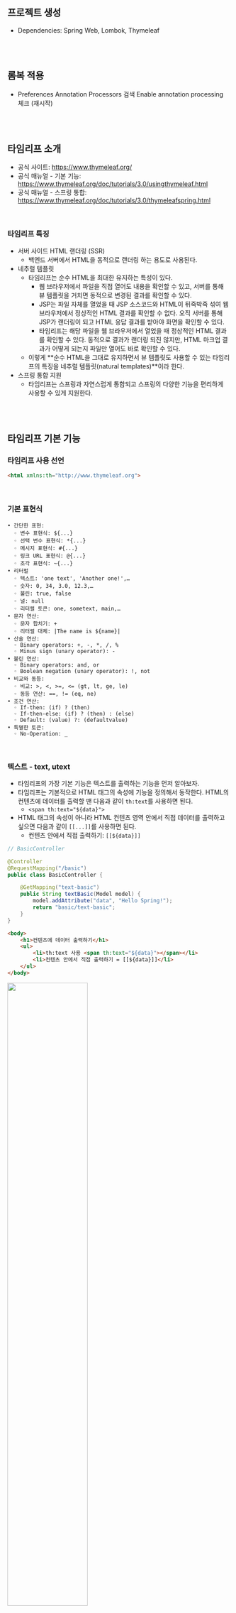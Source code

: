 ## 프로젝트 생성

- Dependencies: Spring Web, Lombok, Thymeleaf

<br><br>

## 롬복 적용

- Preferences Annotation Processors 검색 Enable annotation processing 체크 (재시작)

<br><br>

## 타임리프 소개

- 공식 사이트: https://www.thymeleaf.org/
- 공식 매뉴얼 - 기본 기능: https://www.thymeleaf.org/doc/tutorials/3.0/usingthymeleaf.html
- 공식 매뉴얼 - 스프링 통합: https://www.thymeleaf.org/doc/tutorials/3.0/thymeleafspring.html

<br>

### 타임리프 특징

- 서버 사이드 HTML 랜더링 (SSR)
    - 백엔드 서버에서 HTML을 동적으로 랜더링 하는 용도로 사용된다.
- 네추럴 템플릿
    - 타임리프는 순수 HTML을 최대한 유지하는 특성이 있다.
        - 웹 브라우저에서 파일을 직접 열어도 내용을 확인할 수 있고, 서버를 통해 뷰 템플릿을 거치면 동적으로 변경된 결과를 확인할 수 있다.
        - JSP는 파일 자체를 열었을 때 JSP 소스코드와 HTML이 뒤죽박죽 섞여 웹 브라우저에서 정상적인 HTML 결과를 확인할 수 없다. 오직 서버를 통해 JSP가 랜더링이 되고 HTML 응답 결과를 받아야 화면을 확인할 수 있다.
        - 타임리프는 해당 파일을 웹 브라우저에서 열었을 때 정상적인 HTML 결과를 확인할 수 있다. 동적으로 결과가 랜더링 되진 않지만, HTML 마크업 결과가 어떻게 되는지 파일만 열어도 바로 확인할 수 있다.
    - 이렇게 **순수 HTML을 그대로 유지하면서 뷰 템플릿도 사용할 수 있는 타임리프의 특징을 네추럴 템플릿(natural templates)**이라 한다.
- 스프링 통합 지원
    - 타임리프는 스프링과 자연스럽게 통합되고 스프링의 다양한 기능을 편리하게 사용할 수 있게 지원한다.

<br><br>

## 타임리프 기본 기능

### 타임리프 사용 선언

```html
<html xmlns:th="http://www.thymeleaf.org">
```

<br>

### 기본 표현식

```
• 간단한 표현:
  ◦ 변수 표현식: ${...}
  ◦ 선택 변수 표현식: *{...}
  ◦ 메시지 표현식: #{...}
  ◦ 링크 URL 표현식: @{...}
  ◦ 조각 표현식: ~{...}
• 리터럴
  ◦ 텍스트: 'one text', 'Another one!',…
  ◦ 숫자: 0, 34, 3.0, 12.3,…
  ◦ 불린: true, false
  ◦ 널: null
  ◦ 리터럴 토큰: one, sometext, main,…
• 문자 연산:
  ◦ 문자 합치기: +
  ◦ 리터럴 대체: |The name is ${name}|
• 산술 연산:
  ◦ Binary operators: +, -, *, /, %
  ◦ Minus sign (unary operator): -
• 불린 연산:
  ◦ Binary operators: and, or
  ◦ Boolean negation (unary operator): !, not
• 비교와 동등:
  ◦ 비교: >, <, >=, <= (gt, lt, ge, le)
  ◦ 동등 연산: ==, != (eq, ne)
• 조건 연산:
  ◦ If-then: (if) ? (then)
  ◦ If-then-else: (if) ? (then) : (else)
  ◦ Default: (value) ?: (defaultvalue)
• 특별한 토큰:
  ◦ No-Operation: _
```

<br>

### 텍스트 - text, utext

- 타임리프의 가장 기본 기능은 텍스트를 출력하는 기능을 먼저 알아보자.
- 타임리프는 기본적으로 HTML 태그의 속성에 기능을 정의해서 동작한다. HTML의 컨텐츠에 데이터를 출력할 땐 다음과 같이 `th:text`를 사용하면 된다.
    - `<span th:text="${data}">`
- HTML 태그의 속성이 아니라 HTML 컨텐츠 영역 안에서 직접 데이터를 출력하고 싶으면 다음과 같이 `[[...]]`를 사용하면 된다.
    - 컨텐츠 안에서 직접 출력하기: `[[${data}]]`

```java
// BasicController

@Controller
@RequestMapping("/basic")
public class BasicController {

    @GetMapping("text-basic")
    public String textBasic(Model model) {
        model.addAttribute("data", "Hello Spring!");
        return "basic/text-basic";
    }
}
```

```html
<body>
    <h1>컨텐츠에 데이터 출력하기</h1>
    <ul>
        <li>th:text 사용 <span th:text="${data}"></span></li>
        <li>컨텐츠 안에서 직접 출력하기 = [[${data}]]</li>
    </ul>
</body>
```

<img src=https://github.com/muyaaho/spring-mvc2/assets/76798969/fc422df7-78d8-4035-b2cc-6655a1398afa width="60%" height="60%"/><br>

<br><br>

## Escape

- HTML 문서는 `<`, `>`같은 특수 문자를 기반으로 정의된다. 따라서 뷰 템플릿으로 HTML 화면을 생성할 때는 출력하는 데이터에 이러한 특수 문자가 있는 것을 주의해서 사용해야 한다.

<br>

#### 변경 전

`"Hello Spring!"`

<br>

#### 변경 후

`"Hello <b>Spring!</b>`

`<b>` 태그를 사용해서 **Spring!**이라는 단어가 진하게 나오도록 해보자.

- 웹 브라우저에서 실행 결과를 보자
    - 웹 브라우저: `Hello <b>Spring!</b>`
    - 소스 보기: `Hello &lt;b&gt;Spring!&lt;/b&gt;`
- 개발자가 의도한 것은 `<b>`가 있으면 해당 부분을 강조하는 것이 목적이었는데 `<b>` 태그가 그대로 나온다.
- 소스보기를 하면 `<` 부분이 `&lt;` 로 변경된 것을 확인할 수 있다.

<br>

### HTML 엔티티

- 웹 브라우저는 `<`를 HTML 태그의 시작으로 인식한다. 따라서 `<`를 태그의 시작이 아니라 문자로 표현할 방법이 필요한데, 이것을 **HTML 엔티티**라 한다.
- 그리고 HTML에서 사용하는 특수 문자를 HTML 엔티티로 변경하는 것을 이스케이프(escape)라 한다.
- 타임리프가 제공하는 `th:text`, `[[...]]`는 **기본적으로 이스케이프(escape)를 제공**한다.
    - `<` → `&lt;`
    - `>` → `&gt;`
    - 더 자세한 내용은 HTML 엔티티로 검색해 보자.

<br><br>

## Unescape

- 타임리프는 이스케이프를 사용하지 않는 기능을 제공한다.
    - `th:text` → `th:utext`
    - `[[...]]` → `[(...)]`

<br>

```java
// BasicController
    @GetMapping("text-unescaped")
    public String textUnescaped(Model model) {
        model.addAttribute("data", "Hello <b>Spring!</b>");
        return "basic/text-unescaped";
    }
```

```html
<body>
<h1>text vs utext</h1>
<ul>
    <li>th:text = <span th:text="${data}"></span></li>
    <li>th:utext = <span th:utext="${data}"></span></li>
</ul>
<h1><span th:inline="none">[[...]] vs [(...)]</span></h1>
<ul>
    <li><span th:inline="none">[[...]] = </span>[[${data}]]</li>
    <li><span th:inline="none">[(...)] = </span>[(${data})]</li>
</ul>
</body>
```

<img src=https://github.com/muyaaho/spring-mvc2/assets/76798969/84231eba-d3a8-4aa6-9e0b-0c04e5a057cc width="60%" height="60%"/><br>

- `th:inline="none"` : 타임리프는 `[[...]]` 를 해석하기 때문에 화면에 `[[...]]` 글자를 보여줄 수 없다. 이 태그 안에서는 타임리프가 해석하지 말라는 옵션이다.

> **주의!**  
실제 서비스를 개발하다 보면 escape를 사용하지 않아서 HTML이 정상 렌더링 되지 않는 수많은 문제가 발생한다. 
escape를 기본으로 하고, 꼭 필요할 때만 unescape를 사용하자.
> 

<br><br>

## 변수 - SpringEL

타임리프에서 변수를 사용할 때는 변수 표현식을 사용한다.

### 변수 표현식

- `${...}`
- 이 변수 표현식에는 스프링 EL이라는 스프링이 제공하는 표현식을 사용할 수 있다.

<br>

```java
// BasicController
    @GetMapping("/variable")
    public String variable(Model model) {
        User userA = new User("userA", 10);
        User userB = new User("userB", 20);

        List<User> list = new ArrayList<>();
        list.add(userA);
        list.add(userB);

        Map<String, User> map = new HashMap<>();
        map.put("userA", userA);
        map.put("userB", userB);

        model.addAttribute("user", userA);
        model.addAttribute("users", list);
        model.addAttribute("userMap", map);

        return "basic/variable";
    }
    
    @Data
    static class User {
        private String username;
        private int age;

        public User(String username, int age) {
            this.username = username;
            this.age = age;
        }
    }
```

```html
<body>
<h1>SpringEL 표현식</h1>
<ul>Object
    <li>${user.username} = <span th:text="${user.username}"></span></li>
    <li>${user['username']} = <span th:text="${user['username']}"></span></li>
    <li>${user.getUsername()} = <span th:text="${user.getUsername()}"></span></li>
</ul>
<ul>List
    <li>${users[0].username} = <span th:text="${users[0].username}"></span></li>
    <li>${users[0]['username']} = <span th:text="${users[0]['username']}"></span></li>
    <li>${users[0].getUsername()} = <span th:text="${users[0].getUsername()}"></span></li>
</ul>
<ul>Map
    <li>${userMap['userA'].username} = <span th:text="${userMap['userA'].username}"></span></li>
    <li>${userMap['userA']['username']} = <span th:text="${userMap['userA']['username']}"></span></li>
    <li>${userMap['userA'].getUsername()} = <span th:text="${userMap['userA'].getUsername()}"></span></li>
</ul>

<h1>지역 변수 - (th:with)</h1>
<div th:with="first=${users[0]}">
    <p>처음 사람의 이름은 <span th:text="${first.username}"></span></p>
</div>
</body>
```

<br>

### SpringEL 다양한 표현식 사용

#### Object

- `user.username`: user의 username을 프로퍼티 접근 → `user.getUsername()`
- `user['username']` : 동적으로 값을 꺼낼 수 있다. → `user.getUsername()`
- `user.getUsername()`: user의 `getUsername()`을 직접 호출한다.

#### List

- `users[0].username`: List에서 첫 번째 회원을 찾고 username 프로퍼티 접근 → `list.get(0).getUsername()`
- `user[0]['username']`: 위와 같다.
- `users[0].getUsername()`: List에서 첫 번째 회원을 찾고 메서드 직접 호출

#### Map

- `userMap['userA'].username`: Map에서 userA를 찾고 username 프로퍼티 접근 → `map.get("userA").getUsername()`
- `userMap[’userA’][’username’]`: 위와 같음
- `userMap['userA'].getUsername()`: Map에서 userA를 찾고 메서드 직접 호출













<br><br>

## 지역 변수 선언

`th:with`를 사용하면 지역 변수를 선언해서 사용할 수 있다. 지역 변수는 선언한 태그 안에서만 사용할 수 있다.

```html
<h1>지역 변수 - (th:with)</h1>
<div th:with="first=${users[0]}">
    <p>처음 사람의 이름은 <span th:text="${first.username}"></span></p>
</div>
```

- first가 지역 변수로 사용되고 있다.

<br><br>

## 기본 객체들

- 직접 model에 객체를 추가해서 사용해야 한다.

<br>

```java
// BasicController
    @GetMapping("/basic-objects")
    public String basicObjects(Model model, HttpServletRequest request, HttpServletResponse response, HttpSession session) {
        session.setAttribute("sessionData", "Hello Session");
        model.addAttribute("request", request);
        model.addAttribute("response", response);
        model.addAttribute("servletContext", request.getServletContext());
        return "basic/basic-objects";
    }
    
    @Component("helloBean")
    static class HelloBean {
        public String hello(String data) {
            return "Hello " + data;
        }
    }
```

```html
<!-- basic/basic-objects.html-->
<body>
<h1>식 기본 객체 (Expression Basic Objects)</h1>
<ul>
    <li>request = <span th:text="${request}"></span></li>
    <li>response = <span th:text="${response}"></span></li>
    <li>session = <span th:text="${session}"></span></li>
    <li>servletContext = <span th:text="${servletContext}"></span></li>
    <li>locale = <span th:text="${#locale}"></span></li>
</ul>
<h1>편의 객체</h1>
<ul>
    <li>Request Parameter = <span th:text="${param.paramData}"></span></li>
    <li>session = <span th:text="${session.sessionData}"></span></li>
    <li>spring bean = <span th:text="${@helloBean.hello('Spring!')}"></span></li>
</ul>
</body>
```

- 모델의 값을 직접 가져와서 사용한다.
- 편의 객체 → 편하게 객체에 접근할 수 있도록 한다.
    - HTTP 요청 파라미터 접근: `param`
        - `${param.paramData}`
    - HTTP 세션 접근: `session`
        - `${session.sessionData}`
    - 스프링 빈 접근: `@`
        - `${@helloBean.hello('Spring!')}`

<img src=https://github.com/muyaaho/spring-mvc2/assets/76798969/475eb064-9afa-469a-a880-09bbbd4648b2  width="70%" height="70%"/><br>

<br><br>

## 유틸리티 객체와 날짜

타임리프는 문자, 숫자, 날짜, URI 등을 편리하게 다루는 다양한 유틸리티 객체를 제공한다.

필요할 때 원하는 것을 사용하도록 하자. 지금은 ‘아하 이런 것들이 있구나~’하고 알아두자.

<br>

### [타임리프 유틸리티 객체들](https://www.thymeleaf.org/doc/tutorials/3.0/usingthymeleaf.html#expression-utility-objects)

- `#message`: 메시지, 국제화 처리
- `#uris`: URI 이스케이프 지원
- `#dates`: [`java.util.Date`](http://java.util.Date) 서식 지원
- `#temporals`: 자바8 날짜 서식 지원
- `#numbers`: 숫자 서식 지원
- `#strings`: 문자 관련 편의 기능
- `#objects`: 객체 관련 기능 제공
- `#bools`: boolean 관련 기능 제공
- `#arrays`: 배열 관련 기능 제공
- `#lists`, `#sets`, `#maps`: 컬렉션 관련 기능 제공
- `#ids`: 아이디 처리 관련 기능 제공 → 뒤에서 설명

- [유틸리티 객체 예시](https://www.thymeleaf.org/doc/tutorials/3.0/usingthymeleaf.html#appendix-b-expression-utility-objects)들 보면서 필요한 것 찾아서 사용한다.

<br>

### 자바8 날짜

- 스프링 부트 3.2 이상에는 자바8 날짜 지원 라이브러리가 포함되어 있다. 그냥 사용하면 된다.

<br>

```java
// BasicController
    @GetMapping("/date")
    public String date(Model model) {
        model.addAttribute("localDateTime", LocalDateTime.now());
        return "basic/date";
    }
```

```html
<!--basic/date.html-->
<body>
<h1>LocalDateTime</h1>
<ul>
    <li>default = <span th:text="${localDateTime}"></span></li>
    <li>yyyy-MM-dd HH:mm:ss = <span th:text="${#temporals.format(localDateTime,'yyyy-MM-dd HH:mm:ss')}"></span></li>
</ul>
<h1>LocalDateTime - Utils</h1>
<ul>
    <li>${#temporals.day(localDateTime)} = <span th:text="${#temporals.day(localDateTime)}"></span></li>
    <li>${#temporals.month(localDateTime)} = <span th:text="${#temporals.month(localDateTime)}"></span></li>
    <li>${#temporals.monthName(localDateTime)} = <span th:text="${#temporals.monthName(localDateTime)}"></span></li>
    <li>${#temporals.monthNameShort(localDateTime)} = <span th:text="${#temporals.monthNameShort(localDateTime)}"></span></li>
    <li>${#temporals.year(localDateTime)} = <span th:text="${#temporals.year(localDateTime)}"></span></li>
    <li>${#temporals.dayOfWeek(localDateTime)} = <span th:text="${#temporals.dayOfWeek(localDateTime)}"></span></li>
    <li>${#temporals.dayOfWeekName(localDateTime)} = <span th:text="${#temporals.dayOfWeekName(localDateTime)}"></span></li>
    <li>${#temporals.dayOfWeekNameShort(localDateTime)} = <span th:text="${#temporals.dayOfWeekNameShort(localDateTime)}"></span></li>
    <li>${#temporals.hour(localDateTime)} = <span th:text="${#temporals.hour(localDateTime)}"></span></li>
    <li>${#temporals.minute(localDateTime)} = <span th:text="${#temporals.minute(localDateTime)}"></span></li>
    <li>${#temporals.second(localDateTime)} = <span th:text="${#temporals.second(localDateTime)}"></span></li>
    <li>${#temporals.nanosecond(localDateTime)} = <span th:text="${#temporals.nanosecond(localDateTime)}"></span></li>
</ul>
</body>
```

<img src=https://github.com/muyaaho/spring-mvc2/assets/76798969/1fbc2e4e-72ce-4066-9910-5d291351298c width="60%" height="60%"/><br>

<br><br>

## URL 링크

- 타임리프에서 URL을 생성할 때는 `@{...}` 문법을 사용하면 된다.

```java
// BasicController
    @GetMapping("/link")
    public String link(Model model) {
        model.addAttribute("param1", "data1");
        model.addAttribute("param2", "date2");
        return "basic/link";
    }
```

```html
<!--basic/link.html-->
<body>
<h1>URL 링크</h1>
<ul>
    <li><a th:href="@{/hello}">basic url</a></li>
    <li><a th:href="@{/hello(param1=${param1}, param2=${param2})}">hello query param</a></li>
    <li><a th:href="@{/hello/{param1}/{param2}(param1=${param1}, param2=${param2})}">path variable</a></li>
    <li><a th:href="@{/hello/{param1}(param1=${param1}, param2=${param2})}">path variable + query parameter</a></li>
</ul>
</body>
```

<br>

### 단순한 URL

- `@{/hello}` → `/hello`

### 쿼리 파라리터

- `@{/hello(param1=${param1}, param2=${param2})}` → `/hello?param1=data1&param2=data2`
    
    ```html
    http://localhost:8080/hello?param1=data1&param2=date2
    ```
    
    - `()`에 있는 부분은 쿼리 파라미터로 치환된다.

### 경로 변수

- `@{/hello/{param1}/{param2}(param1=${param1}, param2=${param2})}` → `/hello/data1/data2`
    
    ```html
    http://localhost:8080/hello/data1/date2
    ```
    
    - URL 경로상에 변수가 있으면 `()` 부분은 경로 변수로 치환된다.

### 경로 변수 + 쿼리 파라미터

- `@{/hello/{param1}(param1=${param1}, param2=${param2})}` -> `/hello/data1?param2=data2`
    
    ```html
    http://localhost:8080/hello/data1?param2=date2
    ```
    
    - 경로 변수와 쿼리 파라미터를 함께 사용할 수 있다.
    - [mvc1편에서 간단하게 나온 적이 있다](https://github.com/muyaaho/spring-mvc1/blob/main/docs/7.%20%EC%8A%A4%ED%94%84%EB%A7%81%20MVC%20-%20%EC%9B%B9%20%ED%8E%98%EC%9D%B4%EC%A7%80%20%EB%A7%8C%EB%93%A4%EA%B8%B0.md#%EB%A7%81%ED%81%AC-%ED%91%9C%ED%98%84%EC%8B%9D-2-).

<br>

상대경로, 절대 경로, 프로토콜 기준을 표현할 수도 있다.

- `/hello`: 절대 경로
- `hello`: 상대 경로

<br><br>

## 리터럴

- 리터럴은 소스 코드상에 고정된 값을 말하는 용어이다.
- 다음 코드에서 `"Hello"`는 문자 리터럴, `10`, `20`은 숫자 리터럴이다.
    
    ```html
    String a = "Hello"
    int a = 10 * 20
    ```
    
- 타임 리프는 다음과 같은 리터럴이 있다.
    - 문자: `hello`
    - 숫자: `10`
    - 불린: `true`, `false`
    - null: `null`
- 타임 리프에서 문자 리터럴은 항상 `'`(작은따옴표)로 감싸야 한다.
    - `<span th:text="'hello'">`
- 공백 없이 쭉 이어진다면 하나의 의미 있는 토큰으로 인지해 작은따옴표를 생략할 수 있다.
    - `<span th:text="hello">`
    - 룰: `A-Z`, `a-z`, `0-9`, `[]`, `.`, `-`, `_`

<br>

#### 오류

- 중간에 공백이 있어 작은따옴표가 없으면 하나의 의미 있는 토큰으로 인식되지 않는다.
    - `<span th:text="hello world!"></span>`

#### 수정

- `'`로 감싸면 정상 작동한다.
    - `<span th:text="'hello world!'"></span>`

<br>

```java
// BasicController
    @GetMapping("/literal")
    public String literal(Model model) {
        model.addAttribute("data", "Spring!");
        return "basic/literal";
    }
```

```html
 <!-- basic/literal.html -->
<body>
<h1>리터럴</h1>
<ul>
    <!--주의! 다음 주석을 풀면 예외가 발생함-->
    <!-- <li>"hello world!" = <span th:text="hello world!"></span></li>-->
    <li>'hello' + ' world!' = <span th:text="'hello' + ' world!'"></span></li>
    <li>'hello world!' = <span th:text="'hello world!'"></span></li>
    <li>'hello ' + ${data} = <span th:text="'hello ' + ${data}"></span></li>
    <li>리터럴 대체 |hello ${data}| = <span th:text="|hello ${data}|"></span></li>
</ul>
</body>
```

<img src=https://github.com/muyaaho/spring-mvc2/assets/76798969/c34650cf-cb10-4e25-a05a-e282d7625f8a width="60%" height="60%"/><br>

### [리터럴 대체(Literal substitutions)](https://github.com/muyaaho/spring-mvc1/blob/main/docs/7.%20%EC%8A%A4%ED%94%84%EB%A7%81%20MVC%20-%20%EC%9B%B9%20%ED%8E%98%EC%9D%B4%EC%A7%80%20%EB%A7%8C%EB%93%A4%EA%B8%B0.md#%EB%A6%AC%ED%84%B0%EB%9F%B4-%EB%8C%80%EC%B2%B4-)

- `<span th:text="|hello ${data}|">`

<br><br>

## 연산

- 자바와 크게 다르지 않다.
- HTML 안에서 사용하기 때문에 HTML 엔티티를 사용하는 부분을 주의하자.

```java
// BasicController
    @GetMapping("/operation")
    public String operation(Model model) {
        model.addAttribute("nullData", null);
        model.addAttribute("data", "Spring!");
        return "basic/operation";
    }
```

```html
<!-- basic.operation.html -->
<body>
<ul>
    <li>산술 연산
        <ul>
            <li>10 + 2 = <span th:text="10 + 2"></span></li>
            <li>10 % 2 == 0 = <span th:text="10 % 2 == 0"></span></li>
        </ul>
    </li>
    <li>비교 연산
        <ul>
            <li>1 > 10 = <span th:text="1 &gt; 10"></span></li>
            <li>1 gt 10 = <span th:text="1 gt 10"></span></li>
            <li>1 >= 10 = <span th:text="1 >= 10"></span></li>
            <li>1 ge 10 = <span th:text="1 ge 10"></span></li>
            <li>1 == 10 = <span th:text="1 == 10"></span></li>
            <li>1 != 10 = <span th:text="1 != 10"></span></li>
        </ul>
    </li>
    <li>조건식
        <ul>
            <li>(10 % 2 == 0)? '짝수':'홀수' = <span th:text="(10 % 2 == 0)? '짝수':'홀수'"></span></li>
        </ul>
    </li>
    <li>Elvis 연산자
        <ul>
            <li>${data}?: '데이터가 없습니다.' = <span th:text="${data}?: '데이터가 없습니다.'"></span></li>
            <li>${nullData}?: '데이터가 없습니다.' = <span th:text="${nullData}?: '데이터가 없습니다.'"></span></li>
        </ul>
    </li>
    <li>No-Operation
        <ul>
            <li>${data}?: _ = <span th:text="${data}?: _">데이터가 없습니다.</span></li>
            <li>${nullData}?: _ = <span th:text="${nullData}?: _">데이터가 없습니다.</span></li>
        </ul>
    </li>
</ul>
```

- **비교연산**: HTML 엔티티를 사용해야 하는 부분을 주의하자.
    - `>`(gt), `<`(lt), `>=`(ge), `<=`(le), `!`(not), `==`(eq), `!=`(neq, ne)
- **조건식**: 자바의 조건식과 유사하다.
- **Elvis** **연산자**: 조건식의 편의 버전
    - `<span th:text="${data}?: '데이터가 없습니다.'"></span>`
    - data가 있으면 data 값을 출력하고 data 값이 없으면 ‘데이터가 없습니다’를 출력한다.
- **No-Operation**: _인 경우 타임리프가 실행하지 않는 것처럼 동작한다. 이것을 잘 사용하면 HTML의 내용 그대로 활용할 수 있다.
    - `<span th:text="${data}?: _">데이터가 없습니다.</span>`
    - 데이터가 있으면 _ 자리에 데이터가 출력되고 없으면 span 자리에 있는 ‘데이터가 없습니다.’가 출력된다.

<img src=https://github.com/muyaaho/spring-mvc2/assets/76798969/8c409cc8-1117-4290-9b4b-dfd5c95ab454 width="60%" height="60%"/><br>

<br><br>

## 속성값 설정

### 타임리프 태그 속성(Attribute)

타임리프는 주로 HTML 태그에 `th:*` 속성을 지정하는 방식으로 동작한다. `th:*`로 속성을 적용하면 기존 속성을 대체한다. 기존 속성이 없으면 새로 만든다.

```java
// BasicController
    @GetMapping("/attribute")
    public String attribute() {
        return "basic/attribute";
    }
```

```html
<!-- basic/attribute.html -->
<body>
<h1>속성 설정</h1>
<input type="text" name="mock" th:name="userA" />
<h1>속성 추가</h1>
- th:attrappend = <input type="text" class="text" th:attrappend="class='large'" /><br/>
- th:attrprepend = <input type="text" class="text" th:attrprepend="class='large'" /><br/>
- th:classappend = <input type="text" class="text" th:classappend="large" /><br/>
<h1>checked 처리</h1>
- checked o <input type="checkbox" name="active" th:checked="true" /><br/>
- checked x <input type="checkbox" name="active" th:checked="false" /><br/>
- checked=false <input type="checkbox" name="active" checked="false" /><br/>
</body>
```

```html

<!-- 랜더링 후 코드 -->
<!DOCTYPE html>
<html>
<head>
    <meta charset="UTF-8">
    <title>Title</title>
</head>
<body>
<h1>속성 설정</h1>
<input type="text" name="userA" />
<h1>속성 추가</h1>
- th:attrappend = <input type="text" class="textlarge" /><br/>
- th:attrprepend = <input type="text" class="largetext" /><br/>
- th:classappend = <input type="text" class="text large" /><br/>
<h1>checked 처리</h1>
- checked o <input type="checkbox" name="active" checked="checked" /><br/>
- checked x <input type="checkbox" name="active" /><br/>
- checked=false <input type="checkbox" name="active" checked="false" /><br/>
</body>
</html>
```

### [속성 설정](https://github.com/muyaaho/spring-mvc1/blob/main/docs/7.%20%EC%8A%A4%ED%94%84%EB%A7%81%20MVC%20-%20%EC%9B%B9%20%ED%8E%98%EC%9D%B4%EC%A7%80%20%EB%A7%8C%EB%93%A4%EA%B8%B0.md#%ED%83%80%EC%9E%84%EB%A6%AC%ED%94%84-%ED%95%B5%EC%8B%AC)

- `th:*` 속성을 설정하면 타임리프는 기존 속성을 `th:*`로 지정한 속성으로 대체한다. 기존 속성이 없다면 새로 만든다.
- `<input type="text" name="mock" th:name="userA" />` → `<input type="text" name="userA" />`

### 속성 추가

- `th:attrappend`: 속성값의 뒤에 값을 추가한다.
- `th:attrprepend`: 속성값의 앞에 값을 추가한다.
- `th:classappend`: class 속성에 자연스럽게 추가한다.

### checked 처리

- HTML에서는 `<input type="checkbox" name="active" **checked="false"** />` → 이 경우에도 `checked` 속성이 있기 때문에 check 처리가 된다.
    - HTML에서 `checked` 속성은 `checked` 속성의 값과 상관없이 `checked`라는 속성만 있어도 체크가 된다. 이런 부분이 `true`, `false` 값을 주로 사용하는 개발자 입장에서는 불편하다.
- 타임리프의 `th:checked`는 값이 `false`인 경우 `checked` 속성 자체를 제거한다.
    - `checked x <input type="checkbox" name="active" th:checked="false" /><br/>` → `checked x <input type="checkbox" name="active" /><br/>`

<img src=https://github.com/muyaaho/spring-mvc2/assets/76798969/90af60d2-9708-4417-8e32-cbc830bfda5a  width="50%" height="50%"/><br>



<br><br>

## 반복

- 타임리프에서 반복은 `th:each`를 사용한다.
- 추가로 반복에서 사용할 수 있는 여러 상태 값을 지원한다.

<br>

```java
// BasicController
    @GetMapping("/each")
    public String each(Model model) {
        addUsers(model);
        return "basic/each";
    }

    private void addUsers(Model model) {
        List<User> list = new ArrayList<>();
        list.add(new User("UserA", 10));
        list.add(new User("UserB", 20));
        list.add(new User("UserC", 30));

        model.addAttribute("users", list);
    }
```

```html
<!-- basic/each.html -->
</table>
<h1>반복 상태 유지</h1>
<table border="1">
    <tr>
        <th>count</th>
        <th>username</th>
        <th>age</th>
        <th>etc</th>
    </tr>
    <tr th:each="user : ${users}">
        <td th:text="${userStat.count}">username</td>
        <td th:text="${user.username}">username</td>
        <td th:text="${user.age}">0</td>
        <td>
            index = <span th:text="${userStat.index}"></span>
            count = <span th:text="${userStat.count}"></span>
            size = <span th:text="${userStat.size}"></span>
            even? = <span th:text="${userStat.even}"></span>
            odd? = <span th:text="${userStat.odd}"></span>
            first? = <span th:text="${userStat.first}"></span>
            last? = <span th:text="${userStat.last}"></span>
            current = <span th:text="${userStat.current}"></span>
        </td>
    </tr>
</table>
```

### 반복 기능

- `<tr th:each="user : ${users}">`
- 반복 시 오른쪽 컬렉션 (`${users}`)의 값을 하나씩 꺼내서 왼쪽 변수 (`user`)에 담아서 태그를 반복 실행한다.
- `th:each`는 `List` 뿐만 아니라 배열, `java.util.Iterable`, `java.util.Enumeration`을 구현한 모든 객체를 반복에 사용할 수 있다. Map도 사용할 수 있다. 이 경우 변수에 담기는 값은 `Map.Entry`이다.

### 반복 상태 유지

- `<tr th:each"user, userStat: ${users}">`
- 반복의 두 번째 파라미터를 설정해서 반복의 상태를 확인할 수 있다.
- 두 번째 파라미터는 생략 가능한데, 생략하면 지정한 변수명 (`user`) + `Stat`가 된다.
    
    ```html
    // userStat 생략
    
        <tr th:each="user : ${users}">
            <td th:text="${userStat.count}">username</td>
            <td th:text="${user.username}">username</td>
            <td th:text="${user.age}">0</td>
    ```
    

### 반복 상태 유지 기능

- `index`: 0부터 시작하는 값
- `count`: 1부터 시작하는 값
- `size`: 전체 사이즈
- `even`, `odd`: 홀수, 짝수 여부(`boolean`)
- `first`, `last`: 처음, 마지막 여부(`boolean`)
- `current`: 현재 객체

<img src=https://github.com/muyaaho/spring-mvc2/assets/76798969/8a93ec3a-316e-4536-9fde-66c2cc903327 width="70%" height="70%"/><br>

<br><br>

## 조건부 평가

- 타임리프의 조건식
- `if`, `unless`(`if`의 반대)

```java
// BasicController
    @GetMapping("/condition")
    public String condition(Model model) {
        addUsers(model);
        return "basic/condition";
    }
```

```html
<!-- basic/condition.html -->
<body>
<h1>if, unless</h1>
<table border="1">
    <tr>
        <th>count</th>
        <th>username</th>
        <th>age</th>
    </tr>
    <tr th:each="user, userStat : ${users}">
        <td th:text="${userStat.count}">1</td>
        <td th:text="${user.username}">username</td>
        <td>
            <span th:text="${user.age}">0</span>
            <span th:text="'미성년자'" th:if="${user.age lt 20}"></span>
            <span th:text="'미성년자'" th:unless="${user.age ge 20}"></span>
        </td>
    </tr>
</table>
<h1>switch</h1>
<table border="1">
    <tr>
        <th>count</th>
        <th>username</th>
        <th>age</th>
    </tr>
    <tr th:each="user, userStat : ${users}">
        <td th:text="${userStat.count}">1</td>
        <td th:text="${user.username}">username</td>
        <td th:switch="${user.age}">
            <span th:case="10">10살</span>
            <span th:case="20">20살</span>
            <span th:case="*">기타</span>
        </td>
    </tr>
</table>
</body>
```

### if, unless

- 타임리프는 해당 조건이 맞지 않으면 태그 자체를 렌더링 하지 않는다.
- 만약 다음 조건이 false인 경우 `<span>...<span>` 부분 자체가 렌더링 되지 않고 사라진다.
    - 결과에 보면 UserB와 UserC는 age가 20보다 크기 때문에 미성년자 글자가 나타나지 않는다.

### switch

- `*`은 만족하는 조건이 없을 때 사용하는 디폴트이다.

<img src=https://github.com/muyaaho/spring-mvc2/assets/76798969/d89cec3c-ec7f-4a1f-8299-f445ca831af4  width="50%" height="50%"/><br>

<br><br>

## 주석

```java
// BasicController
    @GetMapping("/comments")
    public String comments(Model model) {
        model.addAttribute("data", "Spring!");
        return "basic/comments";
    }
```

```html
<body>
<h1>예시</h1>
<span th:text="${data}">html data</span>
<h1>1. 표준 HTML 주석</h1>
<!--
<span th:text="${data}">html data</span>
-->
<h1>2. 타임리프 파서 주석</h1>
<!--/* [[${data}]] */-->
<!--/*-->
<span th:text="${data}">html data</span>
<!--*/-->
<h1>3. 타임리프 프로토타입 주석</h1>
<!--/*/
<span th:text="${data}">html data</span>
/*/-->
</body>
</html>
```

<img src=https://github.com/muyaaho/spring-mvc2/assets/76798969/01e68eda-a6db-4978-b865-8c6952aad7d9  width="50%" height="50%"/><br>

```html

<!-- 렌더링 되고 난 후 소스코드 -->
<!DOCTYPE html>
<html>
<head>
    <meta charset="UTF-8">
    <title>Title</title>
</head>
<body>
<h1>예시</h1>
<span>Spring!</span>
<h1>1. 표준 HTML 주석</h1>
<!--
<span th:text="${data}">html data</span>
-->
<h1>2. 타임리프 파서 주석</h1>

<h1>3. 타임리프 프로토타입 주석</h1>

<span>Spring!</span>

</body>
</html>
```

### 표준 HTML 주석

- 자바스크립트의 표준 HTML 주석은 타임리프가 렌더링하지 않고 그대로 남겨둔다.
- 정보가 나올 수 있기 때문에 자주 사용하지 않는다.

### 타임리프 파서 주석

- 렌더링 부분에서 주석을 제거한다.

### 타임리프 프로토타입 주석

- HTML 파일을 그대로 열면 렌더링 되지 않지만, 타임리프 렌더링을 거치면 정상 렌더링이 된다.
- 거의 사용하지 않는다. 있으니까 소개해요~

<br><br>

## 블록

- `<th:block>` 은 HTML 태그가 아닌 타임리프의 유일한 자체 태그나

```java
// BasicController
    @GetMapping("/block")
    public String block(Model model) {
        addUsers(model);
        return "basic/block";
    }
```

```html
<!-- basic/block.html -->
<body>
<th:block th:each="user : ${users}">
    <div>
        사용자 이름1 <span th:text="${user.username}"></span>
        사용자 나이1 <span th:text="${user.age}"></span>
    </div>
    <div>
        요약 <span th:text="${user.username} + ' / ' + ${user.age}"></span>
    </div>
</th:block>
</body>
```

```html
<!-- 렌더링한 소스코드 -->
<!DOCTYPE html>
<html>
<head>
    <meta charset="UTF-8">
    <title>Title</title>
</head>
<body>

    <div>
        사용자 이름1 <span>UserA</span>
        사용자 나이1 <span>10</span>
    </div>
    <div>
        요약 <span>UserA / 10</span>
    </div>

    <div>
        사용자 이름1 <span>UserB</span>
        사용자 나이1 <span>20</span>
    </div>
    <div>
        요약 <span>UserB / 20</span>
    </div>

    <div>
        사용자 이름1 <span>UserC</span>
        사용자 나이1 <span>30</span>
    </div>
    <div>
        요약 <span>UserC / 30</span>
    </div>

</body>
</html>
```

<img src=https://github.com/muyaaho/spring-mvc2/assets/76798969/e74e261e-c3b6-420c-901e-10978f1fad5e width="70%" height="70%"/><br>

- tr, td같은 테이블이 아니라 div 2개를 여러 번 출력하고 싶을 때 사용한다.
    - 만약 div 한 개면 `th:each` 사용하면 되는데 div 2개를 반복하고 싶으면 `th:block`을 사용하면 된다.
- `<th:block>`은 렌더링 시 제거된다.

<br><br>

## 자바스크립트 인라인

- 타임리프는 자바스크립트에서 타임리프를 편리하게 사용할 수 있는 자바스크립트 인라인 기능을 제공한다.
- `<script th:inline="javascript">`

```java
// BasicController
    @GetMapping("/javascript")
    public String javascript(Model model) {
        model.addAttribute("user", new User("user\"A\"", 10));
        addUsers(model);
        return "basic/javascript";
    }
```

```html
<!-- basic/javascript.html -->
<body>
<!-- 자바스크립트 인라인 사용 전 -->
<script>
    var username = [[${user.username}]];
    var age = [[${user.age}]];
    //자바스크립트 내추럴 템플릿
    var username2 = /*[[${user.username}]]*/ "test username";
    //객체
    var user = [[${user}]];
</script>

<!-- 자바스크립트 인라인 사용 후 -->
<script th:inline="javascript">
    var username = [[${user.username}]];
    var age = [[${user.age}]];
    //자바스크립트 내추럴 템플릿
    var username2 = /*[[${user.username}]]*/ "test username";
    //객체
    var user = [[${user}]];
</script>

<!-- 자바스크립트 인라인 each -->
<script th:inline="javascript">
    [# th:each="user, stat : ${users}"]
    var user[[${stat.count}]] = [[${user}]];
    [/]
</script>
</body>
```

```html

<!-- 렌더링 후 -->
<!DOCTYPE html>
<html>
<head>
    <meta charset="UTF-8">
    <title>Title</title>
</head>
<body>
<!-- 자바스크립트 인라인 사용 전 -->
<script>
    var username = userA;  <!--에러 발생-->
    var age = 10;
    //자바스크립트 내추럴 템플릿
    var username2 = /*userA*/ "test username";
    //객체
    var user = BasicController.User(username=userA, age=10);
</script>
<!-- 자바스크립트 인라인 사용 후 -->
<script>
    var username = "userA";
    var age = 10;
    //자바스크립트 내추럴 템플릿
    var username2 = "userA";
    //객체
    var user = {"username":"userA","age":10};
</script>
</body>
</html>
```

### 텍스트 렌더링

- `var username = [[${user.username}]];`
    - 인라인 사용 전: `var username = userA;`
    - 인라인 사용 후: `var username = "userA";`
- 렌더링 사용 전 결과를 보면 `userA`라는 이름이 그대로 남아있다. 타임리프 입장에서는 정확하게 렌더링 한 것이지만 개발자가 기대한 것은 “userA”라는 문자일 것이다. 결과적으로 userA가 변수명으로 사용되어 자바스크립트 오류가 발생한다.
    
<img src=https://github.com/muyaaho/spring-mvc2/assets/76798969/74469341-ccfa-4368-95df-8dafb876911b width="60%" height="60%"/><br>

    - 다음으로 나오는 숫자 age의 경우에는 `"`가 필요 없기 때문에 정상 렌더링 된다.
- 인라인 사용 후 렌더링 결과를 보면 문자 타입인 경우 `"`을 포함해 준다. 추가로 자바스크립트에서 문제가 될 수 있는 문자가 포함되어 있으면 이스케이프 처리도 해준다. 예) `"` → `/"`
    
    ```java
       
        @GetMapping("/javascript")
        public String javascript(Model model) {
            model.addAttribute("user", new User("user\"A\"", 10));
            addUsers(model);
            return "basic/javascript";
        }
    ```
    
    ```html
    
    <!DOCTYPE html>
    <html>
    <head>
        <meta charset="UTF-8">
        <title>Title</title>
    </head>
    <body>
    <!-- 자바스크립트 인라인 사용 전 -->
    <script>
        var username = user&quot;A&quot;;
        var age = 10;
        //자바스크립트 내추럴 템플릿
        var username2 = /*user&quot;A&quot;*/ "test username";
        //객체
        var user = BasicController.User(username=user&quot;A&quot;, age=10);
    </script>
    
    <!-- 자바스크립트 인라인 사용 후 -->
    <script>
        var username = "user\"A\"";
        var age = 10;
        //자바스크립트 내추럴 템플릿
        var username2 = "user\"A\"";
        //객체
        var user = {"username":"user\"A\"","age":10};
    </script>
    </body>
    </html>
    
    ```
    

### 자바스크립트 내추럴 템플릿

- 타임리프는 HTML 파일을 직접 열어도 동작하는 네추럴 템플릿 기능을 제공한다.
- 자바스크립트 인라인 기능을 사용하면 주석을 활용해서 이 기능을 사용할 수 있다.
- `var username2 = /*[[${user.username}]]*/ "test username";`
    - 인라인 사용 전: `var username2 = /*userA*/ "test username";`
    - 인라인 사용 후:  `var username2 = "userA";`
- 인라인 사용 전 결과를 보면 정말 순수하게 그대로 해석했다. 따라서 내추럴 템플릿 기능이 동작하지 않고. 렌더링 내용이 주석 처리된다.
- 인라인 사용 후 결과를 보면 주석 부분이 제거되고 기대한 “userA”가 정확하게 정용된다.

### 객체

- 타임리프의 자바스크립트 인라인 기능을 사용하면 객체를 JSON으로 자동으로 변환해 준다.
- `var user = [[${user}]];`
    - 인라인 사용 전: `var user = BasicController.User(username=userA, age=10);`
        - toString()이 호출되었다.
    - 인라인 사용 후: `var user = {"username":"userA","age":10};`
        - JSON으로 변환해 준다.

### 자바스크립트 인라인 each

- 자바스크립트 안에서 반복문을 실행할 수 있다.

```html
<!-- 자바스크립트 인라인 each -->
<script th:inline="javascript">
    [# th:each="user, stat : ${users}"]
    var user[[${stat.count}]] = [[${user}]];
    [/]
</script>
```

```html
<!-- 자바스크립트 인라인 each 렌더링 결과-->
<script>
    
    var user1 = {"username":"UserA","age":10};
    var user2 = {"username":"UserB","age":20};
    var user3 = {"username":"UserC","age":30};
    
</script>
```



<br><br>

## 템플릿 조각

- 많은 공통 영역을 그대로 두면 변경 시 모든 페이지를 찾아가서 수정해야 하므로 상당히 비효율적이다.
- 타임리프는 이런 문제를 해결하기 위해 템플릿 조각과 레이아웃 기능을 지원한다.

### 템플릿 조각

```java
// TemplateController
@Controller
@RequestMapping("/template")
public class TemplateController {

    @GetMapping("/fragment")
    public String template() {
        return "template/fragment/fragmentMain";
    }
}
```

```html
<!-- template/fragment/footer.html -->
<body>
<footer th:fragment="copy">
    푸터 자리입니다..
</footer>
<footer th:fragment="copyParam (param1, param2)">
    <p>파라미터 자리입니다..</p>
    <p th:text="${param1}"></p>
    <p th:text="${param2}"></p>
</footer>
</body>
```

- `th:fragment`가 있는 태그는 다른 곳에 포함되는 코드 조각으로 이해하면 된다.

```html
<!-- template/fragment/fragmentMain.html -->
<head>
    <meta charset="UTF-8">
    <title>Title</title>
</head>
<body>
<h1>부분 포함</h1>
<h2>부분 포함 insert</h2>
<div th:insert="~{template/fragment/footer :: copy}"></div>
<h2>부분 포함 replace</h2>
<div th:replace="~{template/fragment/footer :: copy}"></div>
<h2>부분 포함 단순 표현식</h2>
<div th:replace="template/fragment/footer :: copy"></div>
<h1>파라미터 사용</h1>
<div th:replace="~{template/fragment/footer :: copyParam ('데이터1', '데이터2')}"></div>
</body>
```

- `template/fragment/footer::copy`: `template/fragment/footer.html` 템플릿에 있는 `th:fragment="copy"`라는 부분을 템플릿 조각으로 가져와서 사용한다는 의미이다.

<br>

#### 부분 포함 insert

- `<div th:insert="~{template/fragment/footer :: copy}"></div>`
- 현재 태그(`div`) 내부에 추가한다.
    
    ```html
    <h1>부분 포함</h1>
    <h2>부분 포함 insert</h2>
    <div><footer>
        푸터 자리입니다..
    </footer></div>
    ```
    
- 이 자리에  `th:fragment="copy"`가 추가되면서 ‘푸터 자리입니다..’가 출력된다.

#### 부분 포함 replace

- `<div th:replace="~{template/fragment/footer :: copy}"></div>`
- 현재 태그(`div`)를 대체한다.
    
    ```html
    <h2>부분 포함 replace</h2>
    <footer>
        푸터 자리입니다..
    </footer>
    ```
    

#### 부분 포함 단순 표현식

- `<div th:replace="template/fragment/footer :: copy"></div>`
- 표현식에서 `~{...}`을 생략할 수 있다.

#### 파라미터 사용

- 파라미터를 전달해 동적으로 렌더링 할 수 있다.
- `<div th:replace="~{template/fragment/footer :: copyParam ('데이터1', '데이터2')}"></div>`
    
    ```html
    <h1>파라미터 사용</h1>
    <footer>
        <p>파라미터 자리입니다..</p>
        <p>데이터1</p>
        <p>데이터2</p>
    </footer>
    ```
    
    ```html
    <!-- footer.html의 copyParam에서 입력한 값이 출력된다. -->
    <footer th:fragment="copyParam (param1, param2)">
        <p>파라미터 자리입니다..</p>
        <p th:text="${param1}"></p>
        <p th:text="${param2}"></p>
    </footer>
    ```
    

<img src=https://github.com/user-attachments/assets/66883bcf-0705-4de7-b170-9a5d0e605850 width="60%" height="60%"/><br>

```html

<!-- 렌더링 결과 -->
<!DOCTYPE html>
<html>
<head>
    <meta charset="UTF-8">
    <title>Title</title>
</head>
<body>
<h1>부분 포함</h1>
<h2>부분 포함 insert</h2>
<div><footer>
    푸터 자리입니다..
</footer></div>
<h2>부분 포함 replace</h2>
<footer>
    푸터 자리입니다..
</footer>
<h2>부분 포함 단순 표현식</h2>
<footer>
    푸터 자리입니다..
</footer>
<h1>파라미터 사용</h1>
<footer>
    <p>파라미터 자리입니다..</p>
    <p>데이터1</p>
    <p>데이터2</p>
</footer></body>
</html>
```

<br><br>

## 템플릿 레이아웃 1

### 템플릿 레이아웃

- 이전에는 일부 코드 조각을 가져왔다면 이번에는 레이아웃에 넘겨서 사용하는 방법에 대해 알아보자.
- 예를 들어 `<head>`에 공통으로 사용하는 `css`, `javascript`같은 정보들이 있는데, 이러한 공통 정보들을 한 곳에 모아두고, 공통으로 사용하지만, 각 페이지마다 필요한 정보를 더 추가해서 사용하고 싶다면 다음과 같이 사용하면 된다.

<br>

```java
// TemplateController
    @GetMapping("layout")
    public String layout() {
        return "template/layout/layoutMain";
    }
```

```html
<!-- template/layout/base.html -->
<head th:fragment="common_header(title,links)">
    <title th:replace="${title}">레이아웃 타이틀</title>
    <!-- 공통 -->
    <link rel="stylesheet" type="text/css" media="all" th:href="@{/css/awesomeapp.css}">
    <link rel="shortcut icon" th:href="@{/images/favicon.ico}">
    <script type="text/javascript" th:src="@{/sh/scripts/codebase.js}"></script>
    <!-- 추가 -->
    <th:block th:replace="${links}" />
</head>
```

- 이건 `common_header`이고 title과 link가 들어올거야

```html
<!-- template/layout/layoutMain.html -->
<head th:replace="template/layout/base :: common_header(~{::title},~{::link})">
    <title>메인 타이틀</title>
    <link rel="stylesheet" th:href="@{/css/bootstrap.min.css}">
    <link rel="stylesheet" th:href="@{/themes/smoothness/jquery-ui.css}">
</head>
<body>
메인 컨텐츠
</body>
```

- common_header의 title과 link를 아래 값으로 쓸 거야
- `common_header(~{::title}, ~{::link})` 이 부분이 핵심이다
    - `::title`은 현재 페이지의 title 태그들을 전달한다.
    - `::link`는 현재 페이지의 link 태그들을 전달한다.

#### 결과

```html

<!DOCTYPE html>
<html>
<head>
    <title>메인 타이틀</title>
    <!-- 공통 -->
    <link rel="stylesheet" type="text/css" media="all" href="/css/awesomeapp.css">
    <link rel="shortcut icon" href="/images/favicon.ico">
    <script type="text/javascript" src="/sh/scripts/codebase.js"></script>
    <!-- 추가 -->
    <link rel="stylesheet" href="/css/bootstrap.min.css"><link rel="stylesheet" href="/themes/smoothness/jquery-ui.css">
</head>
<body>
메인 컨텐츠
</body>
</html>
```

<img src=https://github.com/user-attachments/assets/0439cffc-6164-4d0a-a9f4-be063e6b1919 width="60%" height="60%"/><br>

- 레이아웃 타이틀 → 메인 타이틀
- 공통부분은 유지되고 `<!-- 추가 -->`에 링크들 추가됨

<br><br>

## 템플릿 레이아웃 2

템플릿 레이아웃 확장

- 앞서 이야기한 개념을 `<head>` 뿐만 아니라 `<html>` 전체에도 적용할 수 있다.

<br>

```java
// TemplateController
    @GetMapping("/layoutExtend")
    public String layoutExtend() {
        return "template/layoutExtend/layoutExtendMain";
    }
```

```html
<!-- template/layoutExtend/layoutFile.html -->
<html th:fragment="layout (title, content)" xmlns:th="http://www.thymeleaf.org">
<head>
    <title th:replace="${title}">레이아웃 타이틀</title>
</head>
<body>
<h1>레이아웃 H1</h1>
<div th:replace="${content}">
    <p>레이아웃 컨텐츠</p>
</div>
<footer>
    레이아웃 푸터
</footer>
</body>
</html>
```

- `th:replace` 부분을 `th:fragment`에서 받아온 것들로 교체

```html
<!-- template/layoutExtend/layoutExtendMain.html -->
<html th:replace="~{template/layoutExtend/layoutFile :: layout(~{::title},
~{::section})}" xmlns:th="http://www.thymeleaf.org">
<head>
    <title>메인 페이지 타이틀</title>
</head>
<body>
<section>
    <p>메인 페이지 컨텐츠</p>
    <div>메인 페이지 포함 내용</div>
</section>
</body>
</html>
```

1. `return "template/layoutExtend/layoutExtendMain";` 컨트롤러에서 layoutExtendMain.html 호출
2. `<html th:replace="~{template/layoutExtend/layoutFile :: layout(~{::title}, ~{::section})}" xmlns:th="http://www.thymeleaf.org">` html을 layoutFile.html로 replace 할 거예요. replace 할 값들은 layoutExtendMain.html에 정의되어 있음
3. layoutFile.html 값들이 바뀜

<br>

#### 결과

<img src=https://github.com/user-attachments/assets/69bc86ca-b7df-4923-9bff-441c19f80b63 width="60%" height="60%"/><br>

```html

<!DOCTYPE html>
<html>
<head>
    <title>메인 페이지 타이틀</title>
</head>
<body>
<h1>레이아웃 H1</h1>
<section>
    <p>메인 페이지 컨텐츠</p>
    <div>메인 페이지 포함 내용</div>
</section>
<footer>
    레이아웃 푸터
</footer>
</body>
</html>
```

- `layoutFile.html`을 보면 기본 레이아웃을 가지고 있는데 `<html>`에 `th:fragment` 속성이 정의되어 있다. 이 레이아웃 파일을 기본으로 하고 여기에 필요한 내용을 전달해 부분부분 변경하는 것으로 이해하면 된다.
- `layoutExtendMain.html`은 현재 페이지인데, `<html>` 자체를 `th:replace`를 사용해 변경하는 것을 확인할 수 있다. 결국 `layoutFile.html`에 필요한 내용을 전달하면서 `<html>` 자체를 `layoutFile.html`로 변경한다.
- 왜 사용하는가? 100개 사이트가 있는데 이를 수정할 때 100개 사이트 모두 찾아서 변경하기 힘들어서 그걸 대신하기 위해 사용한다.
